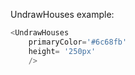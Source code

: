 UndrawHouses example:
```js 
<UndrawHouses
    primaryColor='#6c68fb'
    height= '250px'
    />
```